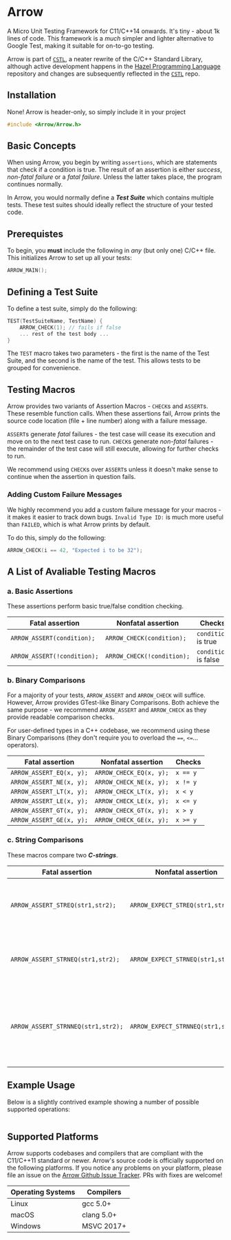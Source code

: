 # Arrow
A Micro Unit Testing Framework for C11/C++14 onwards. It's tiny - about 1k lines of code. This framework is a *much* simpler and lighter alternative to Google Test, making it suitable for on-to-go testing. 

Arrow is part of [`CSTL`](https://github.com/jasmcaus/CSTL), a neater rewrite of the C/C++ Standard Library, although active development happens in the [Hazel Programming Language](https://github.com/HazelLang/Hazel) repository and changes are subsequently reflected in the [`CSTL`](https://github.com/jasmcaus/CSTL) repo.

## Installation
None! Arrow is header-only, so simply include it in your project
```c
#include <Arrow/Arrow.h>
```

## Basic Concepts
When using Arrow, you begin by writing `assertions`, which are statements that check if a condition is true. The result of an assertion is either *success*, *non-fatal failure* or a *fatal failure*. Unless the latter takes place, the program continues normally. 

In Arrow, you would normally define a ***Test Suite*** which contains multiple tests. These test suites should ideally reflect the structure of your tested code. 

## Prerequistes
To begin, you **must** include the following in *any* (but only one) C/C++ file. This initializes Arrow to set up all your tests:
```c
ARROW_MAIN();
```

## Defining a Test Suite
To define a test suite, simply do the following:
```c
TEST(TestSuiteName, TestName) {
    ARROW_CHECK(1); // fails if false
    ... rest of the test body ...
}
```
The `TEST` macro takes two parameters - the first is the name of the Test Suite, and the second is the name of the test. This allows tests to be grouped for convenience. 


## Testing Macros
Arrow provides two variants of Assertion Macros - `CHECK`s and `ASSERT`s. These resemble function calls. When these assertions fail, Arrow prints the source code location (file + line number) along with a failure message. 

`ASSERT`s generate *fatal* failures - the test case will cease its execution and move on to the next test case to run. 
`CHECK`s generate *non-fatal* failures - the remainder of the test case will still execute, allowing for further checks to run. 

We recommend using `CHECK`s over `ASSERT`s unless it doesn't make sense to continue when the assertion in question fails. 

### Adding Custom Failure Messages
We highly recommend you add a custom failure message for your macros - it makes it easier to track down bugs. `Invalid Type ID:` is much more useful than `FAILED`, which is what Arrow prints by default.

To do this, simply do the following:
```C
ARROW_CHECK(i == 42, "Expected i to be 32");
```

## A List of Avaliable Testing Macros
### a. Basic Assertions
These assertions perform basic true/false condition checking. 

Fatal assertion             | Nonfatal assertion         | Checks
--------------------------  | -------------------------- | --------------------
`ARROW_ASSERT(condition);`  | `ARROW_CHECK(condition);`  | `condition` is true
`ARROW_ASSERT(!condition);` | `ARROW_CHECK(!condition);` | `condition` is false

### b. Binary Comparisons
For a majority of your tests, `ARROW_ASSERT` and `ARROW_CHECK` will suffice. However, Arrow provides GTest-like Binary Comparisons. Both achieve the same purpose - we recommend `ARROW_ASSERT` and `ARROW_CHECK` as they provide readable comparison checks. 

For user-defined types in a C++ codebase, we recommend using these Binary Comparisons (they don't require you to overload the `==`, `<=`... operators).

Fatal assertion          | Nonfatal assertion       | Checks
------------------------ | ------------------------ | --------------
`ARROW_ASSERT_EQ(x, y);` | `ARROW_CHECK_EQ(x, y);`  | `x == y`
`ARROW_ASSERT_NE(x, y);` | `ARROW_CHECK_NE(x, y);`  | `x != y`
`ARROW_ASSERT_LT(x, y);` | `ARROW_CHECK_LT(x, y);`  | `x < y`
`ARROW_ASSERT_LE(x, y);` | `ARROW_CHECK_LE(x, y);`  | `x <= y`
`ARROW_ASSERT_GT(x, y);` | `ARROW_CHECK_GT(x, y);`  | `x > y`
`ARROW_ASSERT_GE(x, y);` | `ARROW_CHECK_GE(x, y);`  | `x >= y`

### c. String Comparisons
These macros compare two ***C-strings***. 

| Fatal assertion                | Nonfatal assertion             | Checks                                                 |
| --------------------------     | ------------------------------ | -------------------------------------------------------- |
| `ARROW_ASSERT_STREQ(str1,str2);`     | `ARROW_EXPECT_STREQ(str1,str2);`     | the two C strings have the same content   		     |
| `ARROW_ASSERT_STRNEQ(str1,str2);`     | `ARROW_EXPECT_STRNEQ(str1,str2);`     | the two C strings have different contents 		     |
| `ARROW_ASSERT_STRNNEQ(str1,str2);` | `ARROW_EXPECT_STRNNEQ(str1,str2);` | the two C strings have the same content, upto the length of str1   |



## Example Usage
Below is a slightly contrived example showing a number of possible supported operations:
```C
```

## Supported Platforms
Arrow supports codebases and compilers that are compliant with the C11/C++11 standard or newer. Arrow's source code is officially supported on the following platforms. If you notice any problems on your platform, please file an issue on the [Arrow Github Issue Tracker](https://github/jasmcaus/Arrow/issues). PRs with fixes are welcome! 

Operating Systems          | Compilers       
-------------------------- | -------------------------- 
Linux                      | gcc 5.0+ 
macOS                      | clang 5.0+
Windows                    | MSVC 2017+